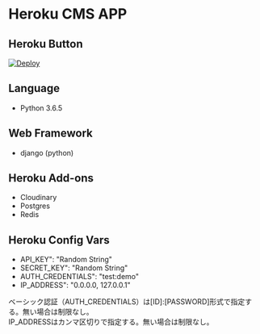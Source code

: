 # Heroku CMS APP

## Heroku Button
[![Deploy](https://www.herokucdn.com/deploy/button.png)](https://heroku.com/deploy)

## Language
- Python 3.6.5
## Web Framework
- django (python)
## Heroku Add-ons
- Cloudinary
- Postgres
- Redis
## Heroku Config Vars
- API_KEY": "Random String"
- SECRET_KEY": "Random String"
- AUTH_CREDENTIALS": "test:demo"
- IP_ADDRESS": "0.0.0.0, 127.0.0.1"

ベーシック認証（AUTH_CREDENTIALS）は[ID]:[PASSWORD]形式で指定する。無い場合は制限なし。<br>
IP_ADDRESSはカンマ区切りで指定する。無い場合は制限なし。
